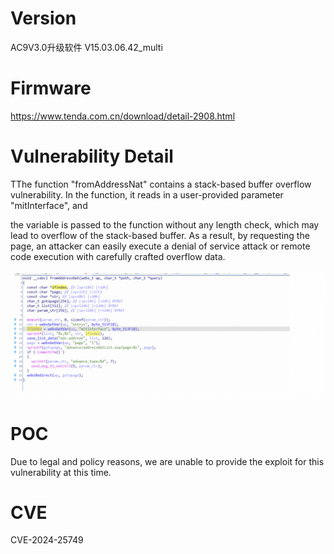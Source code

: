 # Version

AC9V3.0升级软件 V15.03.06.42\_multi

# Firmware

https://www.tenda.com.cn/download/detail-2908.html

# Vulnerability Detail

TThe function "fromAddressNat" contains a stack-based buffer overflow vulnerability. In the function, it reads in a user-provided parameter "mitInterface", and 

the variable is passed to the function without any length check, which may lead to overflow of the stack-based buffer. As a result, by requesting the page, an attacker can easily execute a denial of service attack or remote code execution with carefully crafted overflow data.

![image.png](assets/image5.png)

# POC

Due to legal and policy reasons, we are unable to provide the exploit for this vulnerability at this time.

# CVE

CVE-2024-25749
